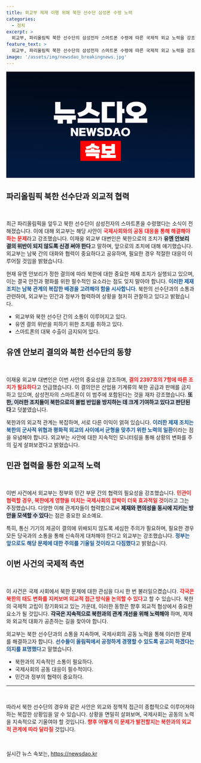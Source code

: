 ```yaml
---
title: 외교부 제재 이행 위해 북한 선수단 삼성폰 수령 노력
categories:
  - 정치
excerpt: >
  외교부, 파리올림픽 북한 선수단의 삼성전자 스마트폰 수령에 따른 국제적 외교 노력을 강조! 유엔 안보리 결의 위반 여부가 초미의 관심사로 떠오르고 있다. 이 사안의 향후 전개는?
feature_text: >
  외교부, 파리올림픽 북한 선수단의 삼성전자 스마트폰 수령에 따른 국제적 외교 노력을 강조! 유엔 안보리 결의 위반 여부가 초미의 관심사로 떠오르고 있다. 이 사안의 향후 전개는?
image: '/assets/img/newsdao_breakingnews.jpg'
---
```


<p><img src="/assets/img/newsdao_breakingnews.jpg" alt="flaretime 속보" /></p>

<h2 data-ke-size="size26">파리올림픽 북한 선수단과 외교적 협력</h2>

<p data-ke-size="size16">&nbsp;</p>

<p data-ke-size="size16">최근 파리올림픽을 앞두고 북한 선수단이 삼성전자의 스마트폰을 수령했다는 소식이 전해졌습니다. 이에 대해 외교부는 해당 사안이 <b><span style="color: #ee2323;">국제사회와의 공동 대응을 통해 해결해야 하는 문제</span></b>라고 강조했습니다. 이재웅 외교부 대변인은 북한으로의 조치가 <b><span style="background-color: #21538527;">유엔 안보리 결의 위반이 되지 않도록 신경 써야 한다</span></b>고 말하며, 앞으로의 조치에 대해 얘기했습니다. 외교부는 남북 간의 대화와 협력이 중요하다고 공유하며, 필요한 경우 적절한 대응이 이루어질 것임을 밝혔습니다. 

현재 유엔 안보리가 정한 결의에 따라 북한에 대한 중요한 제재 조치가 실행되고 있으며, 이는 결국 안전과 평화를 위한 필수적인 요소라는 점도 잊지 말아야 합니다. <b><span style="color: #1a5490;">이러한 제재 조치는 남북 관계의 복잡한 배경을 고려해야 함을 시사합니다</span></b>. 북한의 선수단과의 소통과 관련하여, 외교부는 민간과 정부가 협력하여 상황을 철저히 관찰하고 있다고 밝혔습니다. 

<ul>
<li>외교부와 북한 선수단 간의 소통이 이루어지고 있다.</li>
<li>유엔 결의 위반을 피하기 위한 조치를 취하고 있다.</li>
<li>스마트폰의 대북 수출이 금지되어 있다.</li>
<!-- 필요한 추가 내용이 들어갈 수 있습니다. -->
</ul>

<h2 data-ke-size="size26">유엔 안보리 결의와 북한 선수단의 동향</h2>
<p data-ke-size="size16">&nbsp;</p>

<p data-ke-size="size16">이재웅 외교부 대변인은 이번 사안의 중요성을 강조하며, <b><span style="color: #ee2323;">결의 2397호의 7항에 따른 조치가 필요하다</span></b>고 언급했습니다. 이 결의안은 산업용 기계류의 북한 공급과 판매를 금지하고 있으며, 삼성전자의 스마트폰이 이 범주에 포함된다는 것을 재차 강조했습니다. <b><span style="background-color: #21538527;">또한, 이러한 조치들이 북한으로의 불법 반입을 방지하는 데 크게 기여하고 있다고 판단된다</span></b>고 덧붙였습니다. 

북한과의 외교적 관계는 복잡하며, 서로 다른 이익이 얽혀 있습니다. <b><span style="color: #1a5490;">이러한 제재 조치는 북한의 군사적 위협과 평화적 외교의 사이에서 균형을 맞추기 위한 노력의 일환</span></b>이라는 점을 유념해야 합니다. 외교부는 사안에 대한 지속적인 모니터링을 통해 상황의 변화를 주의 깊게 살펴보겠다고 밝혔습니다. 

<h2 data-ke-size="size26">민관 협력을 통한 외교적 노력</h2>
<p data-ke-size="size16">&nbsp;</p>

<p data-ke-size="size16">이번 사건에서 외교부는 정부와 민간 부문 간의 협력의 필요성을 강조했습니다. <b><span style="color: #ee2323;">민관이 협력할 경우, 북한에게 영향을 미치는 국제사회의 압박이 더욱 효과적일 것</span></b>이라고 그는 주장했습니다. 다양한 이해 관계자들이 협력함으로써 <b><span style="background-color: #21538527;">제재와 편의성을 동시에 지키는 방안을 모색할 수 있다</span></b>는 점은 중요한 요소예요. 

특히, 통신 기기의 제공이 결의에 위배되지 않도록 세심한 주의가 필요하며, 필요한 경우 모든 당국과의 소통을 통해 신속하게 대처해야 한다고 외교부는 강조했습니다. <b><span style="color: #1a5490;">정부는 앞으로도 해당 문제에 대한 주의를 기울일 것이라고 다짐했다</span></b>고 밝혔습니다.

<h2 data-ke-size="size26">이번 사건의 국제적 측면</h2>
<p data-ke-size="size16">&nbsp;</p>

<p data-ke-size="size16">이 사건은 국제 사회에서 북한 문제에 대한 관심을 다시 한 번 불러일으켰습니다. <b><span style="color: #ee2323;">각국은 북한의 태도 변화를 지켜보며 외교적 접근 방식을 논의할 수 있다</span></b>고 할 수 있습니다. 북한의 국제적 고립이 장기화되고 있는 가운데, 이러한 동향은 향후 외교적 협상에서 중요한 요소가 될 것입니다. <b><span style="background-color: #21538527;">각국은 지속적으로 북한과의 관계 개선을 위해 노력해야</span></b> 하며, 제재와 외교적 대화가 공존하는 길을 찾아야 합니다. 

외교부는 북한 선수단과의 소통을 지속하며, 국제사회의 공동 노력을 통해 이러한 문제를 해결하고자 합니다. <b><span style="color: #1a5490;">선수들이 올림픽에서 공정하게 경쟁할 수 있도록 공고히 하겠다는 의지를 표명했다</span></b>고 말했습니다.

<ul>
<li>북한과의 지속적인 소통이 필요하다.</li>
<li>국제사회의 공동 대응이 필수적이다.</li>
<li>민간과 정부의 협력이 중요하다.</li>
</ul>

<hr>

<p data-ke-size="size16">&nbsp;</p>

<p data-ke-size="size16">따라서 북한 선수단의 경우와 같은 사안은 외교와 정책적 접근이 종합적으로 이루어져야 하는 복잡한 상황임을 알 수 있습니다. 상황을 면밀히 살펴보며, 국제사회는 공동의 노력을 지속적으로 기울여야 할 것입니다. <b><span style="color: #ee2323;">향후 어떻게 이 문제가 발전할지는 북한과의 외교적 관계에 따라 달라질</span></b> 것입니다. </p>

<p data-ke-size="size16">&nbsp;</p>
실시간 뉴스 속보는, <a href="https://newsdao.kr" rel="dofollow">https://newsdao.kr</a>


